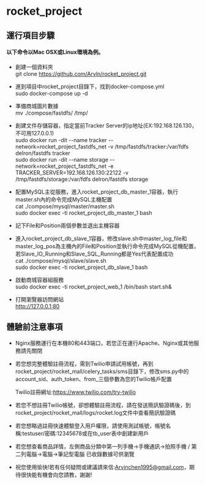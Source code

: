 # rocket_project
## 運行項目步驟

#### 以下命令以Mac OSX或Linux環境為例。
* 創建一個資料夾<br>
git clone https://github.com/Arvln/rocket_project.git

* 進到項目中rocket_project目錄下，找到docker-compose.yml<br>
sudo docker-compose up -d

* 準備商城圖片數據<br>
mv ./compose/fastdfs/ /tmp/

* 創建文件存儲容器，指定當前Tracker Server的ip地址(EX:192.168.126.130，不可用127.0.0.1)<br>
sudo docker run -dit --name tracker --network=rocket_project_fastdfs_net -v /tmp/fastdfs/tracker:/var/fdfs delron/fastdfs tracker<br>
sudo docker run -dit --name storage --network=rocket_project_fastdfs_net -e TRACKER_SERVER=192.168.126.130:22122 -v /tmp/fastdfs/storage:/var/fdfs delron/fastdfs storage

* 配置MySQL主從服務，進入rocket_project_db_master_1容器，執行master.sh內的命令完成MySQL主機配置<br>
cat ./compose/mysql/master/master.sh<br>
sudo docker exec -ti rocket_project_db_master_1 bash

* 記下File和Position兩個參數並退出主機容器

* 進入rocket_project_db_slave_1容器，修改slave.sh中master_log_file和master_log_pos為主機內的File和Position並執行命令完成MySQL從機配置，若Slave_IO_Running和Slave_SQL_Running都是Yes代表配置成功<br>
cat ./compose/mysql/slave/slave.sh<br>
sudo docker exec -ti rocket_project_db_slave_1 bash

* 啟動商城容器組服務<br>
sudo docker exec -ti rocket_project_web_1 /bin/bash start.sh&<br>

* 打開瀏覽器訪問網站<br>
http://127.0.0.1:80

## 體驗前注意事項
* Nginx服務運行在本機80和443端口，若您正在運行Apache、Nginx或其他服務請先關閉

* 若您想完整體驗註冊流程，需到Twilio申請試用帳號，再到rocket_project/rocket_mall/celery_tasks/sms目錄下，修改sms.py中的account_sid、auth_token、from_三個參數為您的Twilio帳戶配置<br>

  Twilio註冊網址:https://www.twilio.com/try-twilio

* 若您不想註冊Twilio帳號，卻想體驗註冊流程，請在發送簡訊驗證碼後，到rocket_project/rocket_mall/logs/rocket.log文件中查看簡訊驗證碼

* 若您想略過註冊快速體驗登入用戶權限，請使用測試帳號，帳號名稱:testuser/密碼:12345678或在tb_user表中創建新用戶

* 若您想查看商品詳情，左側商品分類中第一列手機->手機通訊->拍照手機 / 第二列電腦->電腦->筆記型電腦 已收錄數據可供瀏覽

* 祝您使用愉快!若有任何疑問或建議請來信:Arvinchen1995@gmail.com，期待很快能有機會向您請教，謝謝!
